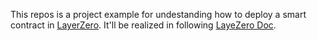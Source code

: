 This repos is a project example for undestanding how to deploy a smart contract in [LayerZero](https://layerzero.network/).
It'll be realized in following [LayeZero Doc](https://docs.layerzero.network/v2/developers/evm/create-lz-oapp/start).
